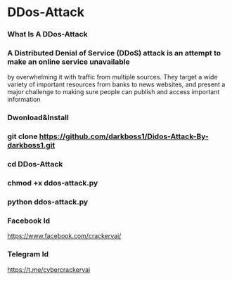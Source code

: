 # DDos-Attack 
### What Is A DDos-Attack

### A Distributed Denial of Service (DDoS) attack is an attempt to make an online service unavailable 
by overwhelming it with traffic from multiple sources. They target a wide variety of important resources
from banks to news websites, and present a major challenge to making sure people can publish and access important information

### Dwonload&Install

### git clone https://github.com/darkboss1/Didos-Attack-By-darkboss1.git

### cd DDos-Attack

### chmod +x ddos-attack.py

### python ddos-attack.py

### 



### Facebook Id

https://www.facebook.com/crackervai/

### Telegram Id

https://t.me/cybercrackervai
